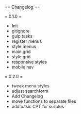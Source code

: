 == Changelog ==

= 0.1.0 =
* Init
* gitignore
* gulp tasks
* register menus
* style menus
* main grid
* style grid
* responsive styles
* mobile nav

= 0.2.0 =
* tweak menu styles
* adjust searchform
* Add Changelog
* move functions to separate files
* add basic CPT for surplus
